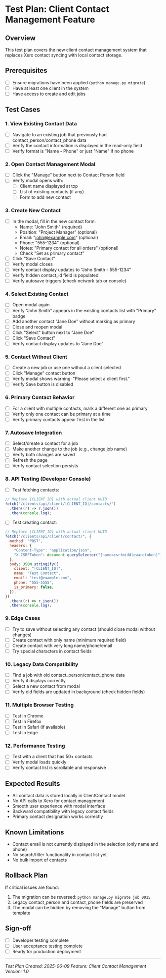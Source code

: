 # Test Plan: Client Contact Management Feature

## Overview

This test plan covers the new client contact management system that replaces Xero contact syncing with local contact storage.

## Prerequisites

- [ ] Ensure migrations have been applied (`python manage.py migrate`)
- [ ] Have at least one client in the system
- [ ] Have access to create and edit jobs

## Test Cases

### 1. View Existing Contact Data

- [ ] Navigate to an existing job that previously had contact_person/contact_phone data
- [ ] Verify the contact information is displayed in the read-only field
- [ ] Verify format is "Name - Phone" or just "Name" if no phone

### 2. Open Contact Management Modal

- [ ] Click the "Manage" button next to Contact Person field
- [ ] Verify modal opens with:
  - [ ] Client name displayed at top
  - [ ] List of existing contacts (if any)
  - [ ] Form to add new contact

### 3. Create New Contact

- [ ] In the modal, fill in the new contact form:
  - Name: "John Smith" (required)
  - Position: "Project Manager" (optional)
  - Email: "john@example.com" (optional)
  - Phone: "555-1234" (optional)
  - Notes: "Primary contact for all orders" (optional)
  - Check "Set as primary contact"
- [ ] Click "Save Contact"
- [ ] Verify modal closes
- [ ] Verify contact display updates to "John Smith - 555-1234"
- [ ] Verify hidden contact_id field is populated
- [ ] Verify autosave triggers (check network tab or console)

### 4. Select Existing Contact

- [ ] Open modal again
- [ ] Verify "John Smith" appears in the existing contacts list with "Primary" badge
- [ ] Add another contact "Jane Doe" without marking as primary
- [ ] Close and reopen modal
- [ ] Click "Select" button next to "Jane Doe"
- [ ] Click "Save Contact"
- [ ] Verify contact display updates to "Jane Doe"

### 5. Contact Without Client

- [ ] Create a new job or use one without a client selected
- [ ] Click "Manage" contact button
- [ ] Verify modal shows warning: "Please select a client first."
- [ ] Verify Save button is disabled

### 6. Primary Contact Behavior

- [ ] For a client with multiple contacts, mark a different one as primary
- [ ] Verify only one contact can be primary at a time
- [ ] Verify primary contacts appear first in the list

### 7. Autosave Integration

- [ ] Select/create a contact for a job
- [ ] Make another change to the job (e.g., change job name)
- [ ] Verify both changes are saved
- [ ] Refresh the page
- [ ] Verify contact selection persists

### 8. API Testing (Developer Console)

- [ ] Test fetching contacts:

```javascript
// Replace [CLIENT_ID] with actual client UUID
fetch("/clients/api/client/[CLIENT_ID]/contacts/")
  .then((r) => r.json())
  .then(console.log);
```

- [ ] Test creating contact:

```javascript
// Replace [CLIENT_ID] with actual client UUID
fetch("/clients/api/client/contact/", {
  method: "POST",
  headers: {
    "Content-Type": "application/json",
    "X-CSRFToken": document.querySelector("[name=csrfmiddlewaretoken]").value,
  },
  body: JSON.stringify({
    client: "[CLIENT_ID]",
    name: "Test Contact",
    email: "test@example.com",
    phone: "555-5555",
    is_primary: false,
  }),
})
  .then((r) => r.json())
  .then(console.log);
```

### 9. Edge Cases

- [ ] Try to save without selecting any contact (should close modal without changes)
- [ ] Create contact with only name (minimum required field)
- [ ] Create contact with very long name/phone/email
- [ ] Try special characters in contact fields

### 10. Legacy Data Compatibility

- [ ] Find a job with old contact_person/contact_phone data
- [ ] Verify it displays correctly
- [ ] Select a new contact from modal
- [ ] Verify old fields are updated in background (check hidden fields)

### 11. Multiple Browser Testing

- [ ] Test in Chrome
- [ ] Test in Firefox
- [ ] Test in Safari (if available)
- [ ] Test in Edge

### 12. Performance Testing

- [ ] Test with a client that has 50+ contacts
- [ ] Verify modal loads quickly
- [ ] Verify contact list is scrollable and responsive

## Expected Results

- All contact data is stored locally in ClientContact model
- No API calls to Xero for contact management
- Smooth user experience with modal interface
- Backward compatibility with legacy contact fields
- Primary contact designation works correctly

## Known Limitations

- Contact email is not currently displayed in the selection (only name and phone)
- No search/filter functionality in contact list yet
- No bulk import of contacts

## Rollback Plan

If critical issues are found:

1. The migration can be reversed: `python manage.py migrate job 0015`
2. Legacy contact_person and contact_phone fields are preserved
3. The modal can be hidden by removing the "Manage" button from template

## Sign-off

- [ ] Developer testing complete
- [ ] User acceptance testing complete
- [ ] Ready for production deployment

---

_Test Plan Created: 2025-06-09_
_Feature: Client Contact Management_
_Version: 1.0_
